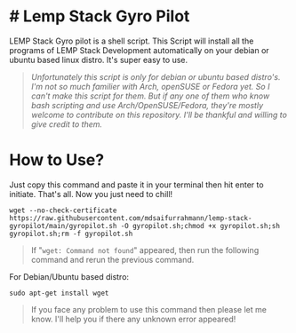 # # Lemp Stack Gyro Pilot
LEMP Stack Gyro pilot is a shell script. This Script will install all the programs of LEMP Stack Development automatically on your debian or ubuntu based linux distro. It's super easy to use.

> *Unfortunately this script is only for debian or ubuntu based distro's. I'm not so much familier with Arch, openSUSE or Fedora yet. So I can't make this script for them. But if any one of them who know bash scripting and use Arch/OpenSUSE/Fedora, they're mostly welcome to contribute on this repository. I'll be thankful and willing to give credit to them.*

# How to Use?
Just copy this command and paste it in your terminal then hit enter to initiate.
That's all. Now you just need to chill!
```
wget --no-check-certificate https://raw.githubusercontent.com/mdsaifurrahmann/lemp-stack-gyropilot/main/gyropilot.sh -O gyropilot.sh;chmod +x gyropilot.sh;sh gyropilot.sh;rm -f gyropilot.sh
```

>If "`wget: Command not found`" appeared, then run the following command and rerun the previous command.

For Debian/Ubuntu based distro:
```
sudo apt-get install wget
```
>If you face any problem to use this command then please let me know. I'll help you if there any unknown error appeared!
